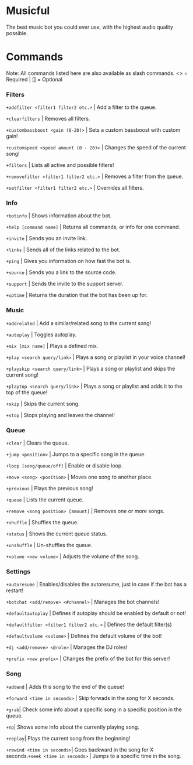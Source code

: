 # Musicful

The best music bot you could ever use, with the highest audio quality possible.

# Commands

Note: All commands listed here are also available as slash commands.
<> = Required | [] = Optional

### Filters

`+addfilter <filter1 filter2 etc.>` | Add a filter to the queue.

`+clearfilters` | Removes all filters.

`+custombassboost <gain (0-20)>` | Sets a custom bassboost with custom gain!

`+customspeed <speed amount (0 - 20)>` | Changes the speed of the current song!

`+filters` | Lists all active and possible filters!

`+removefilter <filter1 filter2 etc.>` | Removes a filter from the queue.

`+setfilter <filter1 filter2 etc.>` | Overrides all filters.

### Info

`+botinfo` | Shows information about the bot.

`+help [command name]` | Returns all commands, or info for one command.

`+invite` | Sends you an invite link.

`+links` | Sends all of the links related to the bot.

`+ping` | Gives you information on how fast the bot is.

`+source` | Sends you a link to the source code.

`+support` | Sends the invite to the support server.

`+uptime` | Returns the duration that the bot has been up for.

### Music

`+addrelated` | Add a similar/related song to the current song!

`+autoplay` | Toggles autoplay.

`+mix [mix name]` | Plays a defined mix.

`+play <search query/link>` | Plays a song or playlist in your voice channel!

`+playskip <search query/link>` | Plays a song or playlist and skips the current song!

`+playtop <search query/link>` | Plays a song or playlist and adds it to the top of the queue!

`+skip` | Skips the current song.

`+stop` | Stops playing and leaves the channel!

### Queue

`+clear` | Clears the queue.

`+jump <position>` | Jumps to a specific song in the queue.

`+loop [song/queue/off]` | Enable or disable loop.

`+move <song> <position>` | Moves one song to another place.

`+previous` | Plays the previous song!

`+queue` | Lists the current queue.

`+remove <song position> [amount]` | Removes one or more songs.

`+shuffle` | Shuffles the queue.

`+status` | Shows the current queue status.

`+unshuffle` | Un-shuffles the queue.

`+volume <new volume>` | Adjusts the volume of the song.

### Settings

`+autoresume` | Enables/disables the autoresume, just in case if the bot has a restart!

`+botchat <add/remove> <#channel>` | Manages the bot channels!

`+defaultautoplay` | Defines if autoplay should be enabled by default or not!

`+defaultfilter <filter1 filter2 etc.>` | Defines the default filter(s)

`+defaultvolume <volume>` | Defines the default volume of the bot!

`+dj <add/remove> <@role>` | Manages the DJ roles!

`+prefix <new prefix>` | Changes the prefix of the bot for this server!

### Song

`+addend` | Adds this song to the end of the queue!

`+forward <time in seconds>` | Skip forwads in the song for X seconds.

`+grab`| Check some info about a specific song in a specific position in the queue.

`+np`| Shows some info about the currently playing song.

`+replay`| Plays the current song from the beginning!

`+rewind <time in seconds>`| Goes backward in the song for X seconds.`+seek <time in seconds>` | Jumps to a specific time in the song.

